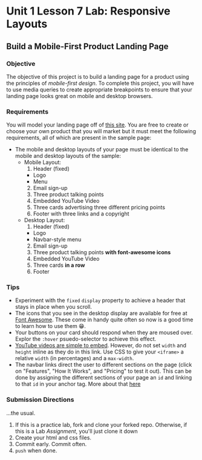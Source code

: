 # Unit 1 Lesson 7 Lab: Responsive Layouts
## Build a Mobile-First Product Landing Page

### Objective
The objective of this project is to build a landing page for a product using the principles of _mobile-first design_. To complete this project, you will have to use media queries to create appropriate breakpoints to ensure that your landing page looks great on mobile and desktop browsers.

### Requirements
You will model your landing page off of [this site](https://codepen.io/freeCodeCamp/full/RKRbwL). You are free to create or choose your own product that you will market but it must meet the following requirements, all of which are present in the sample page:
* The mobile and desktop layouts of your page must be identical to the mobile and desktop layouts of the sample:
  * Mobile Layout:
    1. Header (fixed)
      * Logo
      * Menu
    2. Email sign-up
    3. Three product talking points
    4. Embedded YouTube Video
    5. Three cards advertising three different pricing points
    6. Footer with three links and a copyright
  * Desktop Layout:
    1. Header (fixed)
      * Logo
      * Navbar-style menu
    2. Email sign-up
    3. Three product talking points **with font-awesome icons**
    4. Embedded YouTube Video
    5. Three cards **in a row**
    6. Footer

### Tips
* Experiment with the `fixed` `display` property to achieve a header that stays in place when you scroll.
* The icons that you see in the desktop display are available for free at [Font Awesome](https://fontawesome.com/icons). These come in handy quite often so now is a good time to learn how to use them 😁.
* Your buttons on your card should respond when they are moused over. Explor the `:hover` psuedo-selector to achieve this effect.
* [YouTube videos are simple to embed](https://www.w3schools.com/html/html_youtube.asp). However, do not set `width` and `height` inline as they do in this link. Use CSS to give your `<iframe>` a relative `width` (in percentages) and a `max-width`.
* The navbar links direct the user to different sections on the page (click on "Features", "How It Works", and "Pricing" to test it out). This can be done by assigning the different sections of your page an `id` and linking to that `id` in your anchor tag. More about that [here](https://learn.freecodecamp.org/responsive-web-design/basic-html-and-html5/link-to-internal-sections-of-a-page-with-anchor-elements/)

### Submission Directions
...the usual.
1. If this is a practice lab, fork and clone your forked repo. Otherwise, if this is a Lab *Assignment*, you'll just clone it down
2. Create your html and css files.
3. Commit early. Commit often.
4. `push` when done.
